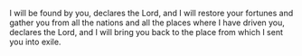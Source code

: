 I will be found by you, declares the Lord, and I will restore your fortunes and gather you from all the nations and all the places where I have driven you, declares the Lord, and I will bring you back to the place from which I sent you into exile.
